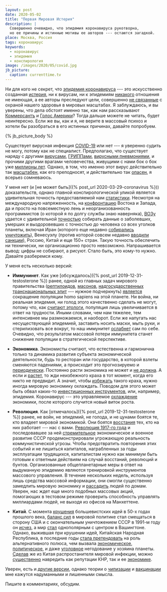 ```yaml
---
layout: post
date: 2020-05-02
title: "Первая Мировая Истерия"
description: |
  Совершенно очевидно, что эпидемия коронавируса рукотворна,
  но ее причины и истинные мотивы ее авторов --- остаются загадкой.
place: Москва, Россия
tags: коронавирус
keywords:
  - коронавирус
  - эпидемия
  - конспирология
image: /images/2020/05/covid.jpg
jb_picture:
  caption: currenttime.tv
---
```


Ни для кого не секрет, что
[эпидемия коронавируса](https://ru.wikipedia.org/wiki/%D0%9F%D0%B0%D0%BD%D0%B4%D0%B5%D0%BC%D0%B8%D1%8F_COVID-19)
--- это искусственно
созданная [истерия](https://hromadske.ua/ru/posts/isteriya-iz-za-malenkogo-grippa-prezident-brazilii-zayavil-chto-lyudyam-govoryat-nepravdu-ob-opasnostyah-koronavirusa),
ни к вирусам, ни к эпидемиям [никакого](https://www.klerk.ru/blogs/turov/496842/) отношения
не имеющая, а ее авторы преследуют цели, совершенно
[не связанные](https://www.youtube.com/watch?v=9xvfevwDe2Q) с
охраной нашего здоровья в мировых масштабах. Я заблуждаюсь, и вы уверены,
что дела обстоят именно так, как нам рассказывают
[Коммерсантъ](https://www.kommersant.ru/theme/3304)
и
[Голос Америки](https://www.golos-ameriki.ru/p/7298.html)?
Тогда дальше можете не читать, будет неинтересно. Если же вы,
как и я, не верите в массовый психоз и хотели бы разобраться в его
истинных причинах, давайте попробуем.

{% jb_picture_body %}

<!--more-->

Существует вирусная инфекция [COVID-19](https://ru.wikipedia.org/wiki/COVID-19)
или нет --- я уверенно судить не могу,
потому как не специалист. Предполагаю, что существует наряду с другими
[вирусами](https://ru.wikipedia.org/wiki/%D0%9C%D0%B5%D1%82%D0%B0%D0%BF%D0%BD%D0%B5%D0%B2%D0%BC%D0%BE%D0%B2%D0%B8%D1%80%D1%83%D1%81_%D1%87%D0%B5%D0%BB%D0%BE%D0%B2%D0%B5%D0%BA%D0%B0),
[ГРИППами](https://ru.wikipedia.org/wiki/%D0%93%D1%80%D0%B8%D0%BF%D0%BF),
[вирусными пневмониями](https://ru.wikipedia.org/wiki/%D0%92%D0%B8%D1%80%D1%83%D1%81%D0%BD%D0%B0%D1%8F_%D0%BF%D0%BD%D0%B5%D0%B2%D0%BC%D0%BE%D0%BD%D0%B8%D1%8F),
и прочими другими врагами человечества, живущими с нами бок о бок
уже [миллионы лет](https://ru.wikipedia.org/wiki/%D0%AD%D0%B2%D0%BE%D0%BB%D1%8E%D1%86%D0%B8%D1%8F_%D0%B2%D0%B8%D1%80%D1%83%D1%81%D0%BE%D0%B2).
Однако, в том, что именно этот вирус действительно так
[масштабен](https://www.bbc.com/russian/features-51362192), как его
преподносят, и действительно так
[опасен](https://ria.ru/20200319/1568742369.html), я всерьез сомневаюсь.

У меня нет (и [не может быть]({% post_url 2020-03-29-coronavirus %}))
доказательств, однако главной конспирологической
уликой является удивительная точность предоставляемой нам
[статистики](https://fakty.com.ua/ru/svit/20200502-karta-poshyrennya-koronavirusu-onlajn-statystyka/).
Несмотря на международную напряженность, на
[конфронтацию](https://ru.wikipedia.org/wiki/%D0%93%D1%80%D0%B0%D0%B6%D0%B4%D0%B0%D0%BD%D1%81%D0%BA%D0%B0%D1%8F_%D0%B2%D0%BE%D0%B9%D0%BD%D0%B0_%D0%B2_%D0%A1%D0%B8%D1%80%D0%B8%D0%B8)
Востока и Запада,
да и просто на повсеместную лень и неорганизованность программистов
(о которой я по долгу службы знаю наверняка),
[ВОЗу](https://www.who.int/ru) удается с удивительной
[точностью](https://www.rbc.ru/society/02/05/2020/5e2fe9459a79479d102bada6)
собирать данные о заболевших, умерших и выздоровевших с точностью
до человека со всех уголков планеты, включая Иран (которого еще недавно
[собирались уничтожить](https://www.pravda.com.ua/rus/news/2019/05/20/7215503/)),
Венесуэлу (против которой совсем недавно [вводили санкции](https://www.bbc.com/russian/news-47039100)),
Россию, Китай и еще 150+ стран.
Такую точность обеспечить ни технически, ни организационно
просто невозможно. Напрашивается вывод: цифры не собирают, а рисуют.
Стало быть, это кому-то нужно. Давайте разберемся кому.

У меня есть несколько версий:

  * **Иммунинет**.
    Как уже [обсуждалось]({% post_url 2019-12-31-testosterone %})
    ранее, одной из главных задач мирового правительства
    ([рептилоидов](https://ru.wikipedia.org/wiki/%D0%A0%D0%B5%D0%BF%D1%82%D0%B8%D0%BB%D0%BE%D0%B8%D0%B4%D1%8B),
    [масонов](https://ru.wikipedia.org/wiki/%D0%9C%D0%B0%D1%81%D0%BE%D0%BD%D1%81%D1%82%D0%B2%D0%BE),
    [надгосударственных транснациональных элит](https://cyberleninka.ru/article/n/transnatsionalnaya-elita-kontseptualizatsiya-ponyatiya/viewer)
    --- нужное подчеркнуть)
    [является](https://historiosophy.ru/sokrashhenie-chislennosti-naseleniya-zemli-cel-globalnoj-demograficheskoj-politiki/)
    сокращение популяции homo sapiens на этой планете. Ни война,
    ни реальная эпидемия, ни голод этого качественно сделать не могут,
    потому что, как [считают этологи](https://ru.wikipedia.org/wiki/%D0%9A%D1%8D%D0%BB%D1%85%D1%83%D0%BD,_%D0%94%D0%B6%D0%BE%D0%BD_%28%D1%8D%D1%82%D0%BE%D0%BB%D0%BE%D0%B3%29),
    популяция лишь увеличивается в ответ
    на трудности. Иными словами, чем нам тяжелее, тем интенсивнее мы
    размножаемся, и наоборот. Если же напугать нас несуществующей эпидемией,
    заставить носить маски, мыть руки, и стерилизовать все вокруг, то
    наш иммунитет [ослабнет](https://golos.ua/i/747090) сам по себе. Очевидно, что результатом
    массовой потери иммунитета станет снижение популяции в стратегической
    перспективе.

  * **Экономика**.
    Экономисты считают, что естественна и гармонична только та динамика развития
    субъекта экономической деятельности, будь то ресторан или государство,
    в которой взлеты сменяются падениями, а происходит это
    прогнозируемо и [периодически](https://ru.wikipedia.org/wiki/%D0%AD%D0%BA%D0%BE%D0%BD%D0%BE%D0%BC%D0%B8%D1%87%D0%B5%D1%81%D0%BA%D0%B8%D0%B5_%D1%86%D0%B8%D0%BA%D0%BB%D1%8B).
    Постоянно расти экономика не может и [не должна](https://theoryandpractice.ru/posts/17485-ne-rabotat-i-ne-pokupat-kak-spasti-planetu-zamedliv-ekonomicheskiy-rost).
    А если и [растет](http://www.ng.ru/economics/2018-12-20/4_7470_peregrev.html),
    то жди неизбежного краха в тот момент, когда его никто
    не предвидит. А значит, чтобы
    [избежать](https://www.seb.ee/ru/forum/ekonomicheskaya-sreda/silnyy-ekonomicheskiy-rost-eto-horosho-no-stoit-zadumatsya-i-o)
    такого краха, нужно иногда мировую
    экономику охлаждать. Поводом для этого может быть обвал
    каких-то [инвестиционных инструментов](https://ru.wikipedia.org/wiki/%D0%A4%D0%B8%D0%BD%D0%B0%D0%BD%D1%81%D0%BE%D0%B2%D1%8B%D0%B9_%D0%BA%D1%80%D0%B8%D0%B7%D0%B8%D1%81_2007%E2%80%942008_%D0%B3%D0%BE%D0%B4%D0%BE%D0%B2),
    или, например, эпидемия.
    Коронавирус --- это управляемое [охлаждение](https://www.newsru.com/finance/15apr2020/economicusa.html)
    экономики, после которого случится новый виток роста.

  * **Революция**.
    Как [отмечалось]({% post_url 2019-12-31-testosterone %}) ранее, не войн,
    не эпидемий, не голода, и не цунами боятся те, кто владеет мировой
    экономикой. Они боятся
    [восстания](https://ru.wikipedia.org/wiki/%D0%9A%D0%BB%D0%B0%D1%81%D1%81%D0%BE%D0%B2%D0%B0%D1%8F_%D0%B1%D0%BE%D1%80%D1%8C%D0%B1%D0%B0)
    тех, кто на них работает --- нас с вами.
    [Революция 1917-го года](https://ru.wikipedia.org/wiki/%D0%A0%D0%B5%D0%B2%D0%BE%D0%BB%D1%8E%D1%86%D0%B8%D1%8F_1917_%D0%B3%D0%BE%D0%B4%D0%B0_%D0%B2_%D0%A0%D0%BE%D1%81%D1%81%D0%B8%D0%B8)
    и последовавшее за ней
    [стремительное](https://histrf.ru/biblioteka/b/etapy-razvitiia-sovietskogho-soiuza) экономическое
    и военное развитие СССР продемонстрировали угрожающую реальность коммунистической угрозы.
    Чтобы предотвратить повторения этих событий и не лишиться капиталов,
    награбленных за годы эксплуатации трудящихся, капиталистам нужно как
    минимум быть готовым к ответным действиям на случай восстаний, революций
    и бунтов. Организованные общепланетарные меры
    в ответ на выдуманную эпидемию являются тренировкой инструментов массового
    управления. В течение нескольких недель, используя лишь средства массовой
    информации, они смогли существенно замедлить мировую экономику и
    [рассадить](https://meduza.io/short/2020/03/30/lyudey-po-vsemu-miru-prizyvayut-ostavatsya-doma-skolko-chelovek-nahodyatsya-v-izolyatsii)
    людей по домам. Уверен, нас ждет еще много подобных массовых акций, помогающих
    в тестовом режиме проверить способность управлять миллиардами людей,
    не выходя из офисов на Манхеттене.

  * **Китай**.
    С момента [крушения](https://republic.ru/posts/89793)
    большевистских идей в 50-х годах прошлого века,
    [баланс сил](https://ru.wikipedia.org/wiki/%D0%91%D0%B0%D0%BB%D0%B0%D0%BD%D1%81_%D1%81%D0%B8%D0%BB_%28%D0%B3%D0%B5%D0%BE%D0%BF%D0%BE%D0%BB%D0%B8%D1%82%D0%B8%D0%BA%D0%B0%29)
    в мировой политике стал смещаться в сторону США и с окончательным
    уничтожением СССР в 1991-м году он [исчез](https://ru.wikipedia.org/wiki/%D0%A0%D0%B0%D1%81%D0%BF%D0%B0%D0%B4_%D0%A1%D0%A1%D0%A1%D0%A0),
    а мир [стал](https://www.n-kurs.ru/spravka/1011/) однополярным с центром
    в Вашингтоне. Однако, выжившая при крушении идей, Китайская Народная Республика,
    в последние годы [стала претендовать](https://tass.ru/politika/7380485)
    на роль альтернативного полюса, чем
    вызвала
    [экономическое](https://www.pravda.com.ua/rus/news/2020/02/26/7241690/),
    [политическое](https://www.dw.com/ru/%D0%BA%D0%B8%D1%82%D0%B0%D0%B9-%D0%B2%D0%B2%D0%BE%D0%B4%D0%B8%D1%82-%D1%81%D0%B0%D0%BD%D0%BA%D1%86%D0%B8%D0%B8-%D0%BF%D1%80%D0%BE%D1%82%D0%B8%D0%B2-%D1%81%D1%88%D0%B0-%D0%B8%D0%B7-%D0%B7%D0%B0-%D0%B3%D0%BE%D0%BD%D0%BA%D0%BE%D0%BD%D0%B3%D0%B0/a-51496715),
    и даже
    [уголовное](https://www.bbc.com/ukrainian/news-russian-46465492) негодование у хозяина
    планеты. [Сделав](https://www.golos-ameriki.ru/a/trump-warns-china-coronavirus-outbreak-possible-consequences/5378798.html)
    же из Китая распростанителя мировой инфекции, можно
    [существенно](https://korrespondent.net/world/4223863-ssha-hotoviat-protyv-kytaia-sanktsyy-za-COVID-19-smy)
    навредить как репутации КНР, так и ее
    [экономике](https://www.newsru.com/finance/17apr2020/china_vvp.html).

Уверен, есть и [другие версии](https://vesti.ua/mir/kokain-i-satanisty-demokraty-pochemu-koronavirus-schitayut-teoriej-zagovora),
однако теории о
[чипизации](https://www.ntv.ru/novosti/2325643/) и
[вакцинации](https://lenta.ru/columns/2010/03/18/vaccine/)
мне кажутся надуманными и лишенными смысла.

Пишите в комментариях, обсудим.


